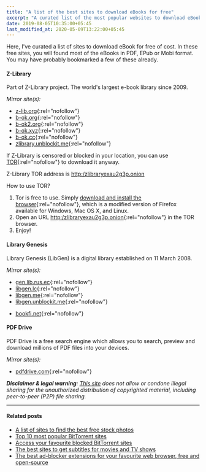 ```yaml
---
title: "A list of the best sites to download eBooks for free"
excerpt: "A curated list of the most popular websites to download eBooks for free of cost."
date: 2019-08-05T10:35:00+05:45
last_modified_at: 2020-05-09T13:22:00+05:45
---
```


Here, I've curated a list of sites to download eBook for free of cost. In these free sites, you will found most of the eBooks in PDF, EPub or Mobi format. You may have probably bookmarked a few of these already.

#### Z-Library

Part of Z-Library project. The world's largest e-book library since 2009.

_Mirror site(s):_

- [z-lib.org](http:/z-lib.org/){:rel="nofollow"}
- [b-ok.org](http:/b-ok.org/){:rel="nofollow"}
- [b-ok2.org](http:/b-ok2.org/){:rel="nofollow"}
- [b-ok.xyz](http:/b-ok.xyz/){:rel="nofollow"}
- [b-ok.cc](http:/b-ok.cc/){:rel="nofollow"}
- [zlibrary.unblockit.me](https:/zlibrary.unblockit.me/){:rel="nofollow"}

If Z-Library is censored or blocked in your location, you can use [TOR](https:/b-ok.org/msgn/tor){:rel="nofollow"} to download it anyway.

Z-Library TOR address is [http:/zlibraryexau2g3p.onion](http:/zlibraryexau2g3p.onion)

How to use TOR?

1. Tor is free to use. Simply [download and install the browser](https:/torproject.org/download){:rel="nofollow"}, which is a modified version of Firefox available for Windows, Mac OS X, and Linux.
2. Open an URL [http:/zlibraryexau2g3p.onion](http:/zlibraryexau2g3p.onion){:rel="nofollow"} in the TOR browser.
3. Enjoy!

#### Library Genesis

Library Genesis (LibGen) is a digital library established on 11 March 2008.

_Mirror site(s):_

- [gen.lib.rus.ec](http:/gen.lib.rus.ec/){:rel="nofollow"}
- [libgen.lc](http:/libgen.lc/){:rel="nofollow"}
- [libgen.me](http:/libgen.me/){:rel="nofollow"}
- [libgen.unblockit.me](https:/libgen.unblockit.me/){:rel="nofollow"}

* [bookfi.net](http:/bookfi.net/){:rel="nofollow"}

#### PDF Drive

PDF Drive is a free search engine which allows you to search, preview and download millions of PDF files into your devices.

_Mirror site(s):_

- [pdfdrive.com](http:/www.pdfdrive.com/){:rel="nofollow"}

_**Disclaimer & legal warning**: [This site](/) does not allow or condone illegal sharing for the unauthorized distribution of copyrighted material, including peer-to-peer (P2P) file sharing._

---

#### Related posts

- [A list of sites to find the best free stock photos](/a-list-of-sites-to-find-the-best-free-stock-photos/)
- [Top 10 most popular BitTorrent sites](/top-10-most-popular-bittorrent-sites/)
- [Access your favourite blocked BitTorrent sites](/access-your-favourite-blocked-bittorrent-sites/)
- [The best sites to get subtitles for movies and TV shows](/the-best-sites-to-get-subtitles-for-movies-and-tv-shows/)
- [The best ad-blocker extensions for your favourite web browser, free and open-source](/the-best-ad-blocker-extensions-for-your-favourite-web-browser-free-and-open-source/)
